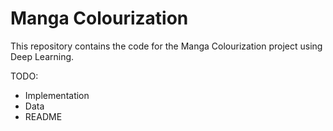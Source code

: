 # Manga Colourization
This repository contains the code for the Manga Colourization project using Deep Learning.

TODO:
* Implementation
* Data
* README
